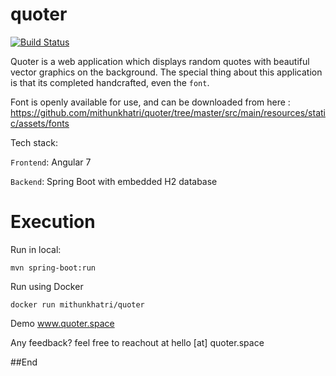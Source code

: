 # quoter 
[![Build Status](https://travis-ci.org/mithunkhatri/quoter.svg?branch=master)](https://travis-ci.org/mithunkhatri/quoter)

Quoter is a web application which displays random quotes with beautiful vector graphics on the background.
The special thing about this application is that its completed handcrafted, even the `font`.


Font is openly available for use, and can be downloaded from here : https://github.com/mithunkhatri/quoter/tree/master/src/main/resources/static/assets/fonts

Tech stack:

`Frontend`: Angular 7

`Backend`: Spring Boot with embedded H2 database



# Execution

Run in local:

`mvn spring-boot:run`

Run using Docker

`docker run mithunkhatri/quoter`

Demo www.quoter.space

Any feedback? feel free to reachout at hello [at] quoter.space

##End
